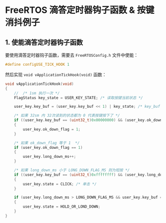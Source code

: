 # FreeRTOS 滴答定时器钩子函数 & 按键消抖例子

## 1. 使能滴答定时器钩子函数

要使用滴答定时器钩子函数，需要去 `FreeRTOSConfig.h` 文件中使能：
```c
#define configUSE_TICK_HOOK 1
```

然后实现 `void vApplicationTickHook(void)` 函数：

```c
void vApplicationTickHook(void)
{
    //	/* 1sm 执行一次 */
	FlagStatus key_state = USER_KEY_STATE; /* 读取按键当前状态 */

	user_key.key_buf = (user_key.key_buf << 1) | key_state; /* key_buf 左移一位，并或上按键状态 key_state */

	/* 如果 32sm 内 32次读到的状态都为 0 代表按键按下了 */
	if ((user_key.key_buf == (uint32_t)0x00000000) && (user_key.ok_down_flag == 0))
	{
		user_key.ok_down_flag = 1;
	}

	/* 如果 ok_down_flag 等于 1  */
	if (user_key.ok_down_flag == 1)
	{
		user_key.long_down_ms++;
	}

	/* 如果 long_down_ms 小于 LONG_DOWN_FLAG_MS 则为短按 */
	if ((user_key.key_buf == (uint32_t)0xffffffff) && (user_key.long_down_ms < LONG_DOWN_FLAG_MS) && (user_key.ok_down_flag == 1))
	{
		user_key.state = CLICK; /* 单击 */
	}

	if (user_key.long_down_ms > LONG_DOWN_FLAG_MS && user_key.key_buf == (uint32_t)0x00000000)
	{
		user_key.state = HOLD_OR_LOND_DOWN;
	}
}
```